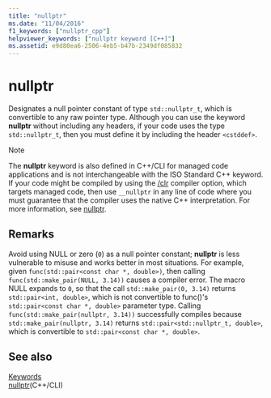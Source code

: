 ```yaml
---
title: "nullptr"
ms.date: "11/04/2016"
f1_keywords: ["nullptr_cpp"]
helpviewer_keywords: ["nullptr keyword [C++]"]
ms.assetid: e9d80ea6-2506-4eb5-b47b-2349df085832
---
```

# nullptr

Designates a null pointer constant of type `std::nullptr_t`, which is convertible to any raw pointer type.  Although you can use the keyword **nullptr** without including any headers, if your code uses the type `std::nullptr_t`, then you must define it by including the header `<cstddef>`.

> [!NOTE]
> The **nullptr** keyword is also defined in C++/CLI for managed code applications and is not interchangeable with the ISO Standard C++ keyword. If your code might be compiled by using the [/clr](../build/reference/clr-common-language-runtime-compilation.md) compiler option, which targets managed code, then use `__nullptr` in any line of code where you must guarantee that the compiler uses the native C++ interpretation. For more information, see [nullptr](../extensions/nullptr-cpp-component-extensions.md).

## Remarks

Avoid using NULL or zero (`0`) as a null pointer constant; **nullptr** is less vulnerable to misuse and works better in most situations.  For example, given `func(std::pair<const char *, double>)`, then calling `func(std::make_pair(NULL, 3.14))` causes a compiler error.  The macro NULL expands to `0`, so that the call `std::make_pair(0, 3.14)` returns `std::pair<int, double>`, which is not convertible to func()'s `std::pair<const char *, double>` parameter type.  Calling `func(std::make_pair(nullptr, 3.14))` successfully compiles because `std::make_pair(nullptr, 3.14)` returns `std::pair<std::nullptr_t, double>`, which is convertible to `std::pair<const char *, double>`.

## See also

[Keywords](../cpp/keywords-cpp.md)<br/>
[nullptr](../extensions/nullptr-cpp-component-extensions.md)(C++/CLI)
